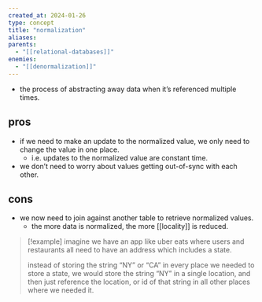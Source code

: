 ```yaml
---
created_at: 2024-01-26
type: concept
title: "normalization"
aliases: 
parents:
  - "[[relational-databases]]"
enemies:
  - "[[denormalization]]"
---
```


- the process of abstracting away data when it’s referenced multiple times.

## pros

- if we need to make an update to the normalized value, we only need to change the value in one place.
	- i.e. updates to the normalized value are constant time.
- we don’t need to worry about values getting out-of-sync with each other.

## cons

- we now need to join against another table to retrieve normalized values.
	- the more data is normalized, the more [[locality]] is reduced.

> [!example]
> imagine we have an app like uber eats where users and restaurants all need to have an address which includes a state.
>
> instead of storing the string “NY” or “CA” in every place we needed to store a state, we would store the string “NY” in a single location, and then just reference the location, or id of that string in all other places where we needed it.

